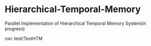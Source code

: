 # Hierarchical-Temporal-Memory
Parallel Implementation of Hierarchical Temporal Memory System(in progress)

run: test/TestHTM
